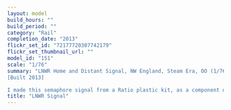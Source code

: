```yaml
---
layout: model
build_hours: ""
build_period: ""
category: "Rail"
completion_date: "2013"
flickr_set_id: "72177720307742179"
flickr_set_thumbnail_url: ""
model_id: "151"
scale: "1/76"
summary: "LNWR Home and Distant Signal, NW England, Steam Era, OO (1/76) scale
[Built 2013]

I made this semaphore signal from a Ratio plastic kit, as a component of a static rail diorama. It was nonetheless a reasonably challenging project in its own right."
title: "LNWR Signal"
---
```



